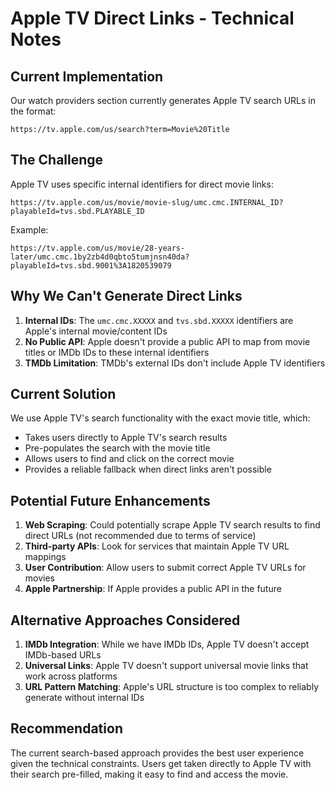 # Apple TV Direct Links - Technical Notes

## Current Implementation

Our watch providers section currently generates Apple TV search URLs in the format:

```
https://tv.apple.com/us/search?term=Movie%20Title
```

## The Challenge

Apple TV uses specific internal identifiers for direct movie links:

```
https://tv.apple.com/us/movie/movie-slug/umc.cmc.INTERNAL_ID?playableId=tvs.sbd.PLAYABLE_ID
```

Example:

```
https://tv.apple.com/us/movie/28-years-later/umc.cmc.1by2zb4d0qbto5tumjnsn40da?playableId=tvs.sbd.9001%3A1820539079
```

## Why We Can't Generate Direct Links

1. **Internal IDs**: The `umc.cmc.XXXXX` and `tvs.sbd.XXXXX` identifiers are Apple's internal movie/content IDs
2. **No Public API**: Apple doesn't provide a public API to map from movie titles or IMDb IDs to these internal identifiers
3. **TMDb Limitation**: TMDb's external IDs don't include Apple TV identifiers

## Current Solution

We use Apple TV's search functionality with the exact movie title, which:

- Takes users directly to Apple TV's search results
- Pre-populates the search with the movie title
- Allows users to find and click on the correct movie
- Provides a reliable fallback when direct links aren't possible

## Potential Future Enhancements

1. **Web Scraping**: Could potentially scrape Apple TV search results to find direct URLs (not recommended due to terms of service)
2. **Third-party APIs**: Look for services that maintain Apple TV URL mappings
3. **User Contribution**: Allow users to submit correct Apple TV URLs for movies
4. **Apple Partnership**: If Apple provides a public API in the future

## Alternative Approaches Considered

1. **IMDb Integration**: While we have IMDb IDs, Apple TV doesn't accept IMDb-based URLs
2. **Universal Links**: Apple TV doesn't support universal movie links that work across platforms
3. **URL Pattern Matching**: Apple's URL structure is too complex to reliably generate without internal IDs

## Recommendation

The current search-based approach provides the best user experience given the technical constraints. Users get taken directly to Apple TV with their search pre-filled, making it easy to find and access the movie.
